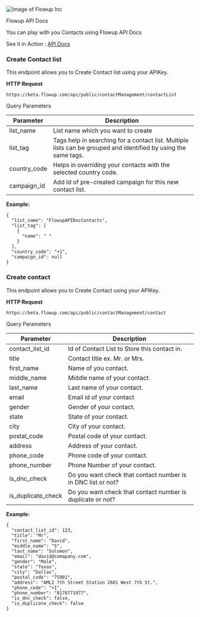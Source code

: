 ![Image of Flowup Inc](https://flowup.com/img/logo-black.png)

Flowup API Docs

You can play with you Contacts using Flowup API Docs

See it in Action : [API Docs](https://flowup.com/apidocs?utm_source=github&utm_medium=readme)

### Create Contact list
This endpoint allows you to Create Contact list using your APIKey.

**HTTP Request**
```
https://beta.flowup.com​/api​/public​/contactManagement​/contactList
```

Query Parameters

Parameter | Description
------------ | -------------
list_name | List name which you want to create
list_tag | Tags help in searching for a contact list. Multiple lists can be grouped and identified by using the same tags.
country_code | Helps in overriding your contacts with the selected country code.
campaign_id | Add Id of pre-created campaign for this new contact list.

**Example:**

```
{
  "list_name": "FlowupAPIDocContacts",
  "list_tag": [
    {
      "name": " "
    }
  ],
  "country_code": "+1",
  "campaign_id": null
}
```

### Create contact
This endpoint allows you to Create Contact using your APIKey.

**HTTP Request**
```
https://beta.flowup.com​/​api​/public​/contactManagement​/contact
```

Query Parameters

Parameter | Description
------------ | -------------
contact_list_id | Id of Contact List to Store this contact in.
title | Contact title ex. Mr. or Mrs.
first_name | Name of you contact.
middle_name | Middle name of your contact.
last_name | Last name of your contact.
email | Email id of your contact
gender | Gender of your contact. 
state | State of your contact.
city | City of your contact.
postal_code | Postal code of your contact.
address | Address of your contact.
phone_code | Phone code of your contact.
phone_number | Phone Number of your contact.
is_dnc_check | Do you want check that contact number is in DNC list or not?
is_duplicate_check | Do you want check that contact number is duplicate or not?

**Example:**
```
{
  "contact_list_id": 123,
  "title": "Mr",
  "first_name": "David",
  "middle_name": "S",
  "last_name": "Solomon",
  "email": "david@comapany.com",
  "gender": "Male",
  "state": "Texas",
  "city": "Dallas",
  "postal_code": "75001",
  "address": "AMLI 7th Street Station 2601 West 7th St.",
  "phone_code": "+1",
  "phone_number": "8178771977",
  "is_dnc_check": false,
  "is_duplicate_check": false
}
```